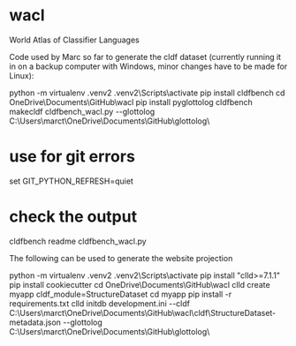 # wacl
World Atlas of Classifier Languages



Code used by Marc so far to generate the cldf dataset (currently running it in on a backup computer with Windows, minor changes have to be made for Linux):

python -m virtualenv .venv2
.venv2\Scripts\activate
pip install cldfbench
cd OneDrive\Documents\GitHub\wacl
pip install pyglottolog
cldfbench makecldf cldfbench_wacl.py --glottolog C:\Users\marct\OneDrive\Documents\GitHub\glottolog\


# use for git errors
set GIT_PYTHON_REFRESH=quiet

# check the output
cldfbench readme cldfbench_wacl.py

The following can be used to generate the website projection

python -m virtualenv .venv2
.venv2\Scripts\activate
pip install "clld>=7.1.1"
pip install cookiecutter
cd OneDrive\Documents\GitHub\wacl
clld create myapp cldf_module=StructureDataset
cd myapp
pip install -r requirements.txt
clld initdb development.ini --cldf C:\Users\marct\OneDrive\Documents\GitHub\wacl\cldf\StructureDataset-metadata.json --glottolog C:\Users\marct\OneDrive\Documents\GitHub\glottolog\